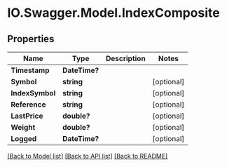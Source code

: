 # IO.Swagger.Model.IndexComposite
## Properties

Name | Type | Description | Notes
------------ | ------------- | ------------- | -------------
**Timestamp** | **DateTime?** |  | 
**Symbol** | **string** |  | [optional] 
**IndexSymbol** | **string** |  | [optional] 
**Reference** | **string** |  | [optional] 
**LastPrice** | **double?** |  | [optional] 
**Weight** | **double?** |  | [optional] 
**Logged** | **DateTime?** |  | [optional] 

[[Back to Model list]](../README.md#documentation-for-models) [[Back to API list]](../README.md#documentation-for-api-endpoints) [[Back to README]](../README.md)

